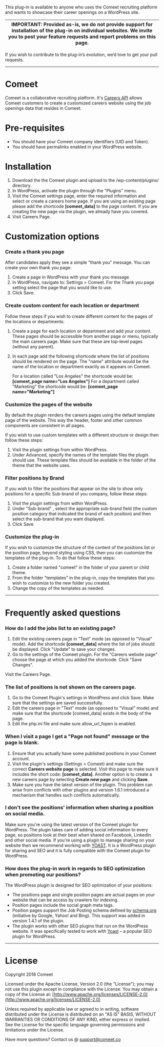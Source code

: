 This plug-in is available to anyone who uses the Comeet recruiting platform and wants to showcase their career openings on a WordPress site. 

| IMPORTANT: Provided as-is, we do not provide support for installation of the plug-in on individual websites. We invite you to post your feature requests and report problems on this page.  |
| ------ |

If you wish to contribute to the plug-in’s evolution, we’d love to get your pull requests.

---------------------------------------------------------------------------------------------------------------------------------------------------------------------------------------------------------------------------



# Comeet

Comeet is a collaborative recruiting platform. It's [Careers API](http://support.comeet.co/knowledgebase/careers-api/) allows Comeet customers to create a customized careers website using the job openings data that resides in Comeet.

# Pre-requisites
 - You should have your Comeet company identifiers (UID and Token).
 - You should have permalinks enabled in your WordPress website.
 
# Installation

1. Download the  the Comeet plugin and upload to the /wp-content/plugins/ directory.
2. In WordPress, activate the plugin through the "Plugins" menu.
3. Visit the Comeet settings page, enter the required information and select or create a careers home page. If you are using an existing page please add the shortcode **\[comeet_data\]** to the page content. If you are creating the new page via the plugin, we already have you covered.
4. Visit Careers Page.


# Customization options

### Create a thank you page
After candidates apply they see a simple "thank you" message. You can create your own thank you page:

1. Create a page in WordPress with your thank you message
2. In WordPress, navigate to: Settings > Comeet. For the Thank you page setting select the page that you would like to use.
3. Click Save.


### Create custom content for each location or department
Follow these steps if you wish to create different content for the pages of the locations or departments:

1. Create a page for each location or department and add your content. These pages should be accessible from another page or menu, typically the main careers page. Make sure that these are top-level pages (without any parent).
2. In each page add the following shortcode where the list of positions should be rendered on the page. The "name" attribute would be the name of the location or department exactly as it appears on Comeet.

    For a location called "Los Angeles" the shortcode would be:
    **\[comeet_page name="Los Angeles"\]**
    For a department called "Marketing" the shortcode would be:
    **\[comeet_page name="Marketing"\]**
    
### Customize the pages of the website
By default the plugin renders the careers pages using the default template page of the website. This way the header, footer and other common components are consistent in all pages.

If you wish to use custom templates with a different structure or design then follow these steps:

1. Visit the plugin settings from within WordPress.
2. Under Advanced, specify the names of the template files the plugin should use. These template files should be available in the folder of the theme that the website uses.

### Filter positions by Brand
If you wish to filter the positions that appear on the site to show only positions for a specific Sub-brand of you company, follow these steps:

1. Visit the plugin settings from within WordPress.
2. Under "Sub-brand" , select the appropriate sub-brand field (the custom position category that indicated the brand of each position) and then select the sub-brand that you want displayed.
3. Click Save


### Customize the plug-in
If you wish to customize the structure of the content of the positions list or the position page, beyond styling using CSS, then you can customize the templates of the plug-in. To do that follow these steps:

1. Create a folder named "comeet" in the folder of your parent or child theme.
2. From the folder "templates" in the plug-in, copy the templates that you wish to customize to the new folder you created.
3. Change the copy of the templates as needed.

---------------------------------------------------------------------------------------------------------------------------------------------------------------------------------------------------------------------------

# Frequently asked questions

### How do I add the jobs list to an existing page?

1. Edit the existing careers page in "Text" mode (as opposed to "Visual" mode). Add the shortcode **\[comeet_data\]** where the list of jobs should be displayed. Click "Update" to save your changes.
2. Go to the settings of the Comeet plugin. For the "Careers website page" choose the page at which you added the shortcode. Click "Save Changes".

Visit the Careers Page.

### The list of positions is not shown on the careers page.

1. Go to the Comeet Plugin's settings in WordPress and click Save. Make sure that the settings are saved successfully.
2. Edit the careers page in "Text" mode (as opposed to "Visual" mode) and make sure that the shortcode \[comeet_data\] exists in the body of the page.
3. Edit the php.ini file and make sure allow_url_fopen is enabled.


### When I visit a page I get a "Page not found" message or the page is blank.
1. Ensure that you actually have some published positions in your Comeet account.
2. Visit the plugin's settings (Settings > Comeet) and make sure the correct **Careers website page** is selected. Visit this page to make sure it includes the short code: **\[comeet_data\]**. Another option is to create a new careers page by selecting **Create new page** and clicking **Save**.
3. Make sure you have the latest version of the plugin. This problem can arise from conflicts with other plugins and version 1.6.1 introduced a mechanism that handles such conflicts automatically.


### I don't see the positions' information when sharing a position on social media.

Make sure you're using the latest version of the Comeet plugin for WordPress. The plugin takes care of adding social information to every page, so positions look at their best when shared on Facebook, LinkedIn and other social media.
If you're using a plugin to manage sharing on your website then we recommend working with [YOAST](https://yoast.com/wordpress/plugins/seo/). It is a WordPress plugin for sharing and SEO and it is fully compatible with the Comeet plugin for WordPress.


### How does the plug-in work in regards to SEO optimization when promoting our positions?

The WordPress plugin is designed for SEO optimization of your positions:

- The positions page and single position pages are actual pages on your website that can be access by crawlers for indexing.
- Position pages include the social graph meta tags.
- Position pages support the Job Posting schema defined by [schema.org](http://schema.org/) (initiative by Google, Yahoo! and Bing). This support was added in version 1.4.1 of the plugin.
- The plugin works with other SEO plugins that run on the WordPress website. It was specifically tested to work with [Yoast](https://yoast.com/wordpress/plugins/seo/) – a popular SEO plugin for WordPress.

---------------------------------------------------------------------------------------------------------------------------------------------------------------------------------------------------------------------------

# License

Copyright 2018 Comeet


Licensed under the Apache License, Version 2.0 (the "License");
you may not use this plugin except in compliance with the License.
You may obtain a copy of the License at:
[http://www.apache.org/licenses/LICENSE-2.0](http://www.apache.org/licenses/LICENSE-2.0)

Unless required by applicable law or agreed to in writing, software distributed under the License is distributed on an "AS IS" BASIS, WITHOUT WARRANTIES OR CONDITIONS OF ANY KIND, either express or implied.
See the License for the specific language governing permissions and limitations under the License.

Have more questions? Contact us @ [support@comeet.co](mailto:support@commet.co)


 



